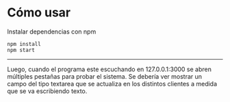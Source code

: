 # Cómo usar

Instalar dependencias con npm
```
npm install
npm start
```
----
Luego, cuando el programa este escuchando en 127.0.0.1:3000 se abren múltiples pestañas para probar el sistema.
Se debería ver mostrar un campo del tipo textarea que se actualiza en los distintos clientes a medida que se va escribiendo texto.
